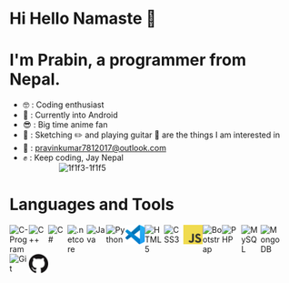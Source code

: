 # Hi Hello Namaste 🙏
# I'm Prabin, a programmer from Nepal.

- :nerd_face: : Coding enthusiast
- :triangular_flag_on_post: : Currently into Android
- :sunglasses: : Big time anime fan
- :sparkling_heart: : Sketching :pencil2: and playing guitar :guitar: are the things I am interested in 
- :e-mail: : pravinkumar7812017@outlook.com
- :fist: : Keep coding, Jay Nepal<br/>
&nbsp;&nbsp;&nbsp;&nbsp;&nbsp;&nbsp;&nbsp;&nbsp;&nbsp;&nbsp;&nbsp;&nbsp;&nbsp;&nbsp;&nbsp;&nbsp;![1f1f3-1f1f5](https://user-images.githubusercontent.com/59009782/135906123-6c039042-ae75-4c44-a9fd-1a0dc5f1b39c.png) 

# Languages and Tools
<img align="left" alt="C-Program" width="34px" src="https://cdn.jsdelivr.net/gh/devicons/devicon/icons/c/c-plain.svg" />
<img align="left" alt="C++" width="34px" src="https://cdn.jsdelivr.net/gh/devicons/devicon/icons/cplusplus/cplusplus-plain.svg" />
<img align="left" alt="C#" width="34px" src="https://cdn.jsdelivr.net/gh/devicons/devicon/icons/csharp/csharp-plain.svg" />
<img align="left" alt=".netcore" width="34px" src="https://cdn.jsdelivr.net/gh/devicons/devicon/icons/dotnetcore/dotnetcore-original.svg" />
<img align="left" alt="Java" width="34px" src="https://cdn.jsdelivr.net/gh/devicons/devicon/icons/java/java-original.svg" />
<img align="left" alt="Python" width="34px" src="https://cdn.jsdelivr.net/gh/devicons/devicon/icons/python/python-original.svg" />
<img align="left" alt="VS Code" width="34px" src="https://raw.githubusercontent.com/github/explore/80688e429a7d4ef2fca1e82350fe8e3517d3494d/topics/visual-studio-code/visual-studio-code.png" />
<img align="left" alt="HTML5" width="34px" src="https://cdn.jsdelivr.net/gh/devicons/devicon/icons/html5/html5-plain-wordmark.svg" />
<img align="left" alt="CSS3" width="34px" src="https://cdn.jsdelivr.net/gh/devicons/devicon/icons/css3/css3-plain-wordmark.svg" />
<img align="left" alt="JavaScript" width="34px" src="https://raw.githubusercontent.com/github/explore/80688e429a7d4ef2fca1e82350fe8e3517d3494d/topics/javascript/javascript.png" />
<img align="left" alt="Bootstrap" width="34px" src="https://cdn.jsdelivr.net/gh/devicons/devicon/icons/bootstrap/bootstrap-original.svg" />
<img align="left" alt="PHP" width="34px" src="https://cdn.jsdelivr.net/gh/devicons/devicon/icons/php/php-plain.svg" />
<img align="left" alt="MySQL" width="34px" src="https://cdn.jsdelivr.net/gh/devicons/devicon/icons/mysql/mysql-original-wordmark.svg" />
<img align="left" alt="MongoDB" width="34px" src="https://cdn.jsdelivr.net/gh/devicons/devicon/icons/mongodb/mongodb-plain-wordmark.svg" />
<img align="left" alt="Git" width="34px" src="https://cdn.jsdelivr.net/gh/devicons/devicon/icons/git/git-plain-wordmark.svg" />
<img align="left" alt="GitHub" width="34px" src="https://raw.githubusercontent.com/github/explore/78df643247d429f6cc873026c0622819ad797942/topics/github/github.png" />

